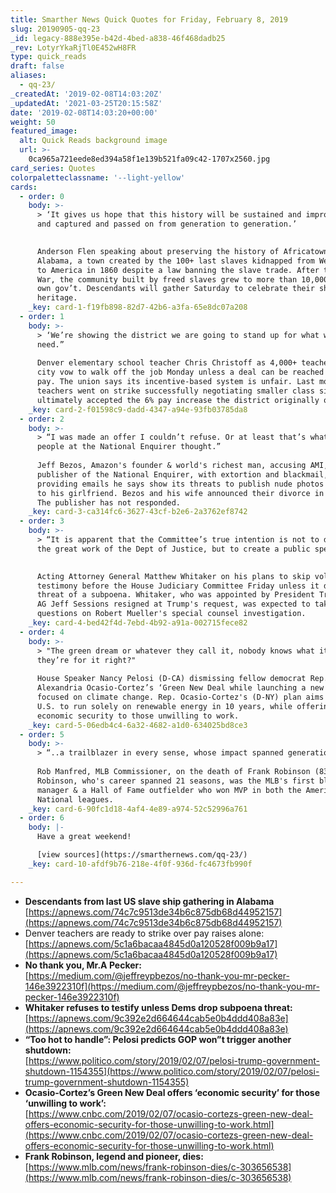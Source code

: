 ```yaml
---
title: Smarther News Quick Quotes for Friday, February 8, 2019
slug: 20190905-qq-23
_id: legacy-888e395e-b42d-4bed-a838-46f468dadb25
_rev: LotyrYkaRjTl0E452wH8FR
type: quick_reads
draft: false
aliases:
  - qq-23/
_createdAt: '2019-02-08T14:03:20Z'
_updatedAt: '2021-03-25T20:15:58Z'
date: '2019-02-08T14:03:20+00:00'
weight: 50
featured_image:
  alt: Quick Reads background image
  url: >-
    0ca965a721eede8ed394a58f1e139b521fa09c42-1707x2560.jpg
card_series: Quotes
colorpaletteclassname: '--light-yellow'
cards:
  - order: 0
    body: >-
      > ‘It gives us hope that this history will be sustained and improved upon
      and captured and passed on from generation to generation.’

        
      Anderson Flen speaking about preserving the history of Africatown,
      Alabama, a town created by the 100+ last slaves kidnapped from West Africa
      to America in 1860 despite a law banning the slave trade. After the Civil
      War, the community built by freed slaves grew to more than 10,000 w/its
      own gov’t. Descendants will gather Saturday to celebrate their shared
      heritage.
    _key: card-1-f19fb898-82d7-42b6-a3fa-65e8dc07a208
  - order: 1
    body: >-
      > ‘We’re showing the district we are going to stand up for what we
      need.”  
        
      Denver elementary school teacher Chris Christoff as 4,000+ teachers in the
      city vow to walk off the job Monday unless a deal can be reached to raise
      pay. The union says its incentive-based system is unfair. Last month, L.A.
      teachers went on strike successfully negotiating smaller class sizes, but
      ultimately accepted the 6% pay increase the district originally offered.
    _key: card-2-f01598c9-dadd-4347-a94e-93fb03785da8
  - order: 2
    body: >-
      > “I was made an offer I couldn’t refuse. Or at least that’s what the top
      people at the National Enquirer thought.”  
        
      Jeff Bezos, Amazon's founder & world's richest man, accusing AMI, the
      publisher of the National Enquirer, with extortion and blackmail,
      providing emails he says show its threats to publish nude photos he sent
      to his girlfriend. Bezos and his wife announced their divorce in January.
      The publisher has not responded.
    _key: card-3-ca314fc6-3627-43cf-b2e6-2a3762ef8742
  - order: 3
    body: >-
      > “It is apparent that the Committee’s true intention is not to discuss
      the great work of the Dept of Justice, but to create a public spectacle.”

        
      Acting Attorney General Matthew Whitaker on his plans to skip voluntary
      testimony before the House Judiciary Committee Friday unless it drops its
      threat of a subpoena. Whitaker, who was appointed by President Trump after
      AG Jeff Sessions resigned at Trump's request, was expected to take
      questions on Robert Mueller's special counsel investigation.
    _key: card-4-bed42f4d-7ebd-4b92-a91a-002715fece82
  - order: 4
    body: >-
      > "The green dream or whatever they call it, nobody knows what it is, but
      they’re for it right?"  
        
      House Speaker Nancy Pelosi (D-CA) dismissing fellow democrat Rep.
      Alexandria Ocasio-Cortez’s ‘Green New Deal while launching a new committee
      focused on climate change. Rep. Ocasio-Cortez's (D-NY) plan aims for the
      U.S. to run solely on renewable energy in 10 years, while offering
      economic security to those unwilling to work.
    _key: card-5-06edb4c4-6a32-4682-a1d0-634025bd8ce3
  - order: 5
    body: >-
      > “..a trailblazer in every sense, whose impact spanned generations.”  
        
      Rob Manfred, MLB Commissioner, on the death of Frank Robinson (83).
      Robinson, who's career spanned 21 seasons, was the MLB's first black
      manager & a Hall of Fame outfielder who won MVP in both the American &
      National leagues.
    _key: card-6-90fc1d18-4af4-4e89-a974-52c52996a761
  - order: 6
    body: |-
      Have a great weekend!

      [view sources](https://smarthernews.com/qq-23/)
    _key: card-10-afdf9b76-218e-4f0f-936d-fc4673fb990f

---
```

* **Descendants from last US slave ship gathering in Alabama**  
[https://apnews.com/74c7c9513de34b6c875db68d44952157](https://apnews.com/74c7c9513de34b6c875db68d44952157)
* Denver teachers are ready to strike over pay raises alone:  
[https://apnews.com/5c1a6bacaa4845d0a120528f009b9a17](https://apnews.com/5c1a6bacaa4845d0a120528f009b9a17)
* **No thank you, Mr.A Pecker:**  
[https://medium.com/@jeffreypbezos/no-thank-you-mr-pecker-146e3922310f](https://medium.com/@jeffreypbezos/no-thank-you-mr-pecker-146e3922310f)
* **Whitaker refuses to testify unless Dems drop subpoena threat:**  
[https://apnews.com/9c392e2d664644cab5e0b4ddd408a83e](https://apnews.com/9c392e2d664644cab5e0b4ddd408a83e)
* **“Too hot to handle”: Pelosi predicts GOP won”t trigger another shutdown:**  
[https://www.politico.com/story/2019/02/07/pelosi-trump-government-shutdown-1154355](https://www.politico.com/story/2019/02/07/pelosi-trump-government-shutdown-1154355)
* **Ocasio-Cortez’s Green New Deal offers ‘economic security’ for those ‘unwilling to work’:**  
[https://www.cnbc.com/2019/02/07/ocasio-cortezs-green-new-deal-offers-economic-security-for-those-unwilling-to-work.html](https://www.cnbc.com/2019/02/07/ocasio-cortezs-green-new-deal-offers-economic-security-for-those-unwilling-to-work.html)
* **Frank Robinson, legend and pioneer, dies:**  
[https://www.mlb.com/news/frank-robinson-dies/c-303656538](https://www.mlb.com/news/frank-robinson-dies/c-303656538)